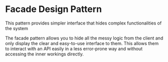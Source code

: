 # Facade Design Pattern
This pattern provides simpler interface that hides complex functionalities of the system

The facade pattern allows you to hide all the messy logic from the client and only display the clear and easy-to-use interface to them. This allows them to interact with an API easily in a less error-prone way and without accessing the inner workings directly.

